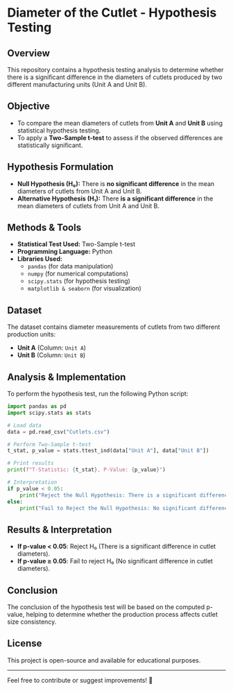 # Diameter of the Cutlet - Hypothesis Testing

## Overview
This repository contains a hypothesis testing analysis to determine whether there is a significant difference in the diameters of cutlets produced by two different manufacturing units (Unit A and Unit B).

## Objective
- To compare the mean diameters of cutlets from **Unit A** and **Unit B** using statistical hypothesis testing.
- To apply a **Two-Sample t-test** to assess if the observed differences are statistically significant.

## Hypothesis Formulation
- **Null Hypothesis (H₀):** There is **no significant difference** in the mean diameters of cutlets from Unit A and Unit B.
- **Alternative Hypothesis (H₁):** There **is a significant difference** in the mean diameters of cutlets from Unit A and Unit B.

## Methods & Tools
- **Statistical Test Used:** Two-Sample t-test
- **Programming Language:** Python
- **Libraries Used:**
  - `pandas` (for data manipulation)
  - `numpy` (for numerical computations)
  - `scipy.stats` (for hypothesis testing)
  - `matplotlib & seaborn` (for visualization)

## Dataset
The dataset contains diameter measurements of cutlets from two different production units:
- **Unit A** (Column: `Unit A`)
- **Unit B** (Column: `Unit B`)

## Analysis & Implementation
To perform the hypothesis test, run the following Python script:
```python
import pandas as pd
import scipy.stats as stats

# Load data
data = pd.read_csv("Cutlets.csv")

# Perform Two-Sample t-test
t_stat, p_value = stats.ttest_ind(data["Unit A"], data["Unit B"])

# Print results
print(f"T-Statistic: {t_stat}, P-Value: {p_value}")

# Interpretation
if p_value < 0.05:
    print("Reject the Null Hypothesis: There is a significant difference in cutlet diameters.")
else:
    print("Fail to Reject the Null Hypothesis: No significant difference in cutlet diameters.")
```

## Results & Interpretation
- **If p-value < 0.05**: Reject H₀ (There is a significant difference in cutlet diameters).
- **If p-value ≥ 0.05**: Fail to reject H₀ (No significant difference in cutlet diameters).

## Conclusion
The conclusion of the hypothesis test will be based on the computed p-value, helping to determine whether the production process affects cutlet size consistency.

## License
This project is open-source and available for educational purposes.

---
Feel free to contribute or suggest improvements! 🚀
